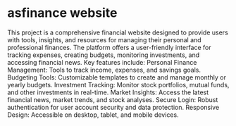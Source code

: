 # asfinance website
 This project is a comprehensive financial website designed to provide users with tools, insights, and resources for managing their personal and professional finances. The platform offers a user-friendly interface for tracking expenses, creating budgets, monitoring investments, and accessing financial news.  Key features include:  Personal Finance Management: Tools to track income, expenses, and savings goals. Budgeting Tools: Customizable templates to create and manage monthly or yearly budgets. Investment Tracking: Monitor stock portfolios, mutual funds, and other investments in real-time. Market Insights: Access the latest financial news, market trends, and stock analyses. Secure Login: Robust authentication for user account security and data protection. Responsive Design: Accessible on desktop, tablet, and mobile devices.

